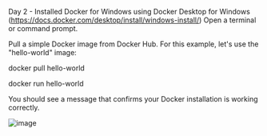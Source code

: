 Day 2 -
Installed Docker for Windows using Docker Desktop for Windows (https://docs.docker.com/desktop/install/windows-install/)
Open a terminal or command prompt.

Pull a simple Docker image from Docker Hub. For this example, let's use the "hello-world" image:

docker pull hello-world

docker run hello-world

You should see a message that confirms your Docker installation is working correctly.


![image](https://github.com/VinothiniSaravankumar/PlatformEngineerJourney/assets/83113508/74a50126-3bc7-469b-bc24-2e19c579eab3)
